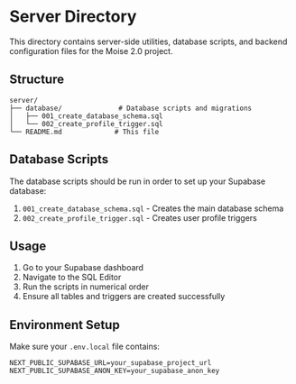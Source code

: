 # Server Directory

This directory contains server-side utilities, database scripts, and backend configuration files for the Moise 2.0 project.

## Structure

```
server/
├── database/              # Database scripts and migrations
│   ├── 001_create_database_schema.sql
│   └── 002_create_profile_trigger.sql
└── README.md             # This file
```

## Database Scripts

The database scripts should be run in order to set up your Supabase database:

1. `001_create_database_schema.sql` - Creates the main database schema
2. `002_create_profile_trigger.sql` - Creates user profile triggers

## Usage

1. Go to your Supabase dashboard
2. Navigate to the SQL Editor
3. Run the scripts in numerical order
4. Ensure all tables and triggers are created successfully

## Environment Setup

Make sure your `.env.local` file contains:

```env
NEXT_PUBLIC_SUPABASE_URL=your_supabase_project_url
NEXT_PUBLIC_SUPABASE_ANON_KEY=your_supabase_anon_key
```
